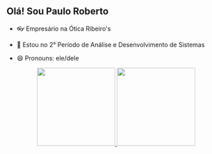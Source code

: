 ## Olá! Sou Paulo Roberto


- 👓 Empresário na Ótica Ribeiro's

- 🌱 Estou no 2° Período de Análise e Desenvolvimento de Sistemas

- 😄 Pronouns: ele/dele

<div align="center">
  <a href="https://github.com/paulinrs">
  <img height="180em" src="https://github-readme-stats.vercel.app/api?username=paulinrs&show_icons=true&theme=dark&include_all_commits=true&count_private=true"/>
  <img height="180em" src="https://github-readme-stats.vercel.app/api/top-langs/?username=paulinrs&layout=compact&langs_count=7&theme=dark"/>
</div>
